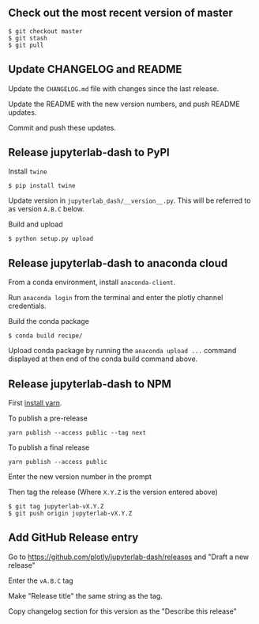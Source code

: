 ## Check out the most recent version of master
```
$ git checkout master
$ git stash
$ git pull
```

## Update CHANGELOG and README
Update the `CHANGELOG.md` file with changes since the last release.

Update the README with the new version numbers, and push README updates.

Commit and push these updates.

## Release jupyterlab-dash to PyPI
Install `twine`

```
$ pip install twine
```

Update version in `jupyterlab_dash/__version__.py`.
This will be referred to as version `A.B.C` below.

Build and upload
```
$ python setup.py upload
```

## Release jupyterlab-dash to anaconda cloud
From a conda environment, install `anaconda-client`.

Run `anaconda login` from the terminal and enter the plotly channel credentials.

Build the conda package
```
$ conda build recipe/
```

Upload conda package by running the `anaconda upload ...` command displayed at
then end of the conda build command above.

## Release jupyterlab-dash to NPM
First [install yarn](https://yarnpkg.com/lang/en/docs/install/).

To publish a pre-release
```
yarn publish --access public --tag next
```

To publish a final release
```
yarn publish --access public
```

Enter the new version number in the prompt

Then tag the release (Where `X.Y.Z` is the version entered above)

```
$ git tag jupyterlab-vX.Y.Z
$ git push origin jupyterlab-vX.Y.Z
```

## Add GitHub Release entry

Go to https://github.com/plotly/jupyterlab-dash/releases and "Draft a new release"

Enter the `vA.B.C` tag

Make "Release title" the same string as the tag.

Copy changelog section for this version as the "Describe this release"
